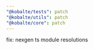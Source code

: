 ```yaml
---
"@kobalte/tests": patch
"@kobalte/utils": patch
"@kobalte/core": patch
---
```


fix: nexgen ts module resolutions
